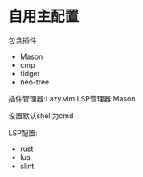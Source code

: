 # 自用主配置
包含插件
- Mason
- cmp
- fidget
- neo-tree

插件管理器:Lazy.vim
LSP管理器:Mason

设置默认shell为cmd

LSP配置:
- rust
- lua
- slint